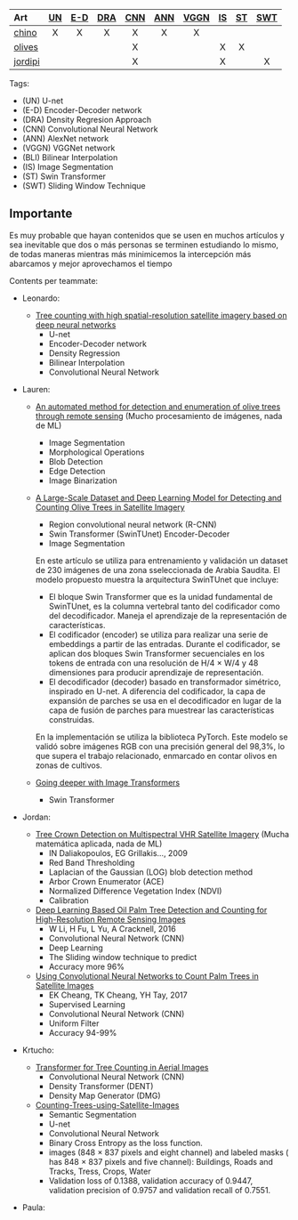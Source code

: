 | Art   | <a href="#UN">UN</a> | <a href="#E-D">E-D</a> | <a href="#DRA">DRA</a> | <a href="#CNN">CNN</a> | <a href="#ANN">ANN</a> | <a href="#VGGN">VGGN</a> | <a href="#IS">IS</a> | <a href="#ST">ST</a> | <a href="#SWT">SWT</a> |
| :---- | :------------------: | :--------------------: | :--------------------: | :--------------------: | :--------------------: | :----------------------: |  :----------------------: |  :----------------------: | :----------------------: |
| <a href="#chino">chino</a>  |          X           |           X            |           X            |           X            |           X            | X |  |  |  |
| <a href="#olive_satellite">olives</a>  |                      |                       |                       |           X            |                       |  | X|  X|  |
| <a href="#jordipi">jordipi</a>  |                      |                       |                       |           X            |                       |  | X|  | X |












Tags:
* (<a id="UN">UN</a>) U-net
* (<a id="E-D">E-D</a>) Encoder-Decoder network
* (<a id="DRA">DRA</a>) Density Regresion Approach 
* (<a id="CNN">CNN</a>) Convolutional Neural Network
* (<a id="ANN">ANN</a>) AlexNet network
* (<a id="VGGN">VGGN</a>) VGGNet network
* (<a id="BLI">BLI</a>) Bilinear Interpolation
* (<a id="IS">IS</a>) Image Segmentation
* (<a id="ST">ST</a>) Swin Transformer
* (<a id="SWT">SWT</a>) Sliding Window Technique


## Importante
  Es muy probable que hayan contenidos que se usen en muchos artículos y sea inevitable que dos o más personas se terminen estudiando lo mismo, de todas maneras mientras más minimicemos la intercepción más abarcamos y mejor aprovechamos el tiempo

Contents per teammate:
* Leonardo:
   * <a href = "https://www.sciencedirect.com/science/article/pii/S1470160X21002569#b0045" id = "chino">Tree counting with high spatial-resolution satellite imagery based on deep neural networks</a>
      * U-net
      * Encoder-Decoder network
      * Density Regression
      * Bilinear Interpolation
      * Convolutional Neural Network

* Lauren:
  * <a href = "https://ieeexplore.ieee.org/abstract/document/9104983/" id = "image_processing"> An automated method for detection and enumeration of olive trees through remote sensing</a> (Mucho procesamiento de imágenes, nada de ML)
      * Image Segmentation
      * Morphological Operations
      * Blob Detection 
      * Edge Detection      
      * Image Binarization
  * <a href = "https://www.hindawi.com/journals/cin/2022/1549842/" id = "olive_satellite"> A Large-Scale Dataset and Deep Learning Model for Detecting and Counting Olive Trees in Satellite Imagery</a>
      * Region convolutional neural network (R-CNN)
      * Swin Transformer (SwinTUnet) Encoder-Decoder
      * Image Segmentation

    En este artículo se utiliza para entrenamiento y validación un dataset de 230 imágenes de una zona sseleccionada de Arabia Saudita. El modelo propuesto muestra la arquitectura SwinTUnet  que incluye:
    
    * El bloque Swin Transformer que es la unidad fundamental de SwinTUnet, es la columna vertebral tanto del codificador como del decodificador. Maneja el aprendizaje de la representación de características. 
    * El codificador (encoder) se utiliza para realizar una serie de embeddings a partir de las entradas.  Durante el codificador, se aplican dos bloques Swin Transformer secuenciales en los tokens de entrada con una resolución de H/4 × W/4 y 48 dimensiones para producir aprendizaje de representación.
    * El decodificador (decoder) basado en transformador simétrico, inspirado en U-net.  A diferencia del codificador, la capa de expansión de parches se usa en el decodificador en lugar de la capa de fusión de parches para muestrear las características construidas. 

    En la implementación se utiliza la biblioteca PyTorch. Este modelo se validó sobre imágenes RGB con una precisión general del 98,3%, lo que supera el trabajo relacionado, enmarcado en contar olivos en zonas de cultivos.

  * <a href = "https://openaccess.thecvf.com/content/ICCV2021/papers/Touvron_Going_Deeper_With_Image_Transformers_ICCV_2021_paper.pdf" id = "transform"> Going deeper with Image Transformers</a>
      * Swin Transformer

* Jordan:
  * <a href = "https://www.researchgate.net/profile/Ioannis-Daliakopoulos/publication/273216095_Tree_Crown_Detection_on_Multispectral_VHR_Satellite_Imagery/links/57286d0008aee491cb42f0f6/Tree-Crown-Detection-on-Multispectral-VHR-Satellite-Imagery.pdf" id = "jordipi"> Tree Crown Detection on Multispectral VHR Satellite Imagery</a> (Mucha matemática aplicada, nada de ML)
      * IN Daliakopoulos, EG Grillakis…, 2009
      * Red Band Thresholding
      * Laplacian of the Gaussian (LOG) blob detection method
      * Arbor Crown Enumerator (ACE)
      * Normalized Difference Vegetation Index (NDVI)
      * Calibration
  * <a href = "https://www.mdpi.com/173204" id = "jordipi"> Deep Learning Based Oil Palm Tree Detection and Counting for High-Resolution Remote Sensing Images</a>
      * W Li, H Fu, L Yu, A Cracknell, 2016
      * Convolutional Neural Network (CNN)
      * Deep Learning
      * The Sliding window technique to predict
      * Accuracy more 96%
  * <a href = "https://arxiv.org/abs/1701.06462" id = "jordipi"> Using Convolutional Neural Networks to Count Palm Trees in Satellite Images</a>
      * EK Cheang, TK Cheang, YH Tay, 2017
      * Supervised Learning
      * Convolutional Neural Network (CNN)
      * Uniform Filter
      * Accuracy 94-99%

* Krtucho:
  * <a href = "https://www.mdpi.com/2072-4292/14/3/476" id = "Krtucho"> Transformer for Tree Counting in Aerial Images </a>
      * Convolutional Neural Network (CNN)
      * Density Transformer (DENT)
      * Density Map Generator (DMG)
   * <a href = "https://github.com/A2Amir/Counting-Trees-using-Satellite-Images" id = "Krtucho"> Counting-Trees-using-Satellite-Images </a>
      * Semantic Segmentation
      * U-net
      * Convolutional Neural Network
      * Binary Cross Entropy as the loss function.
      * images (848 × 837 pixels and eight channel) and labeled masks ( has 848 × 837 pixels and five channel): Buildings, Roads and Tracks, Tress, Crops, Water
      * Validation loss of 0.1388, validation accuracy of 0.9447, validation precision of 0.9757 and validation recall of 0.7551.

* Paula:
    